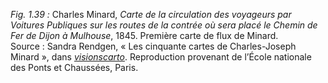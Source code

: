 *Fig. 1.39 :* Charles Minard, *Carte de la circulation des voyageurs par Voitures Publiques sur les routes de la contrée où sera placé le Chemin de Fer de Dijon à Mulhouse*, 1845. Première carte de flux de Minard.  
Source : Sandra Rendgen, « Les cinquante cartes de Charles-Joseph Minard », dans [*visionscarto*](https://visionscarto.net/charles-joseph-minard-cinquante-cartes). Reproduction provenant de l’École nationale des Ponts et Chaussées, Paris.